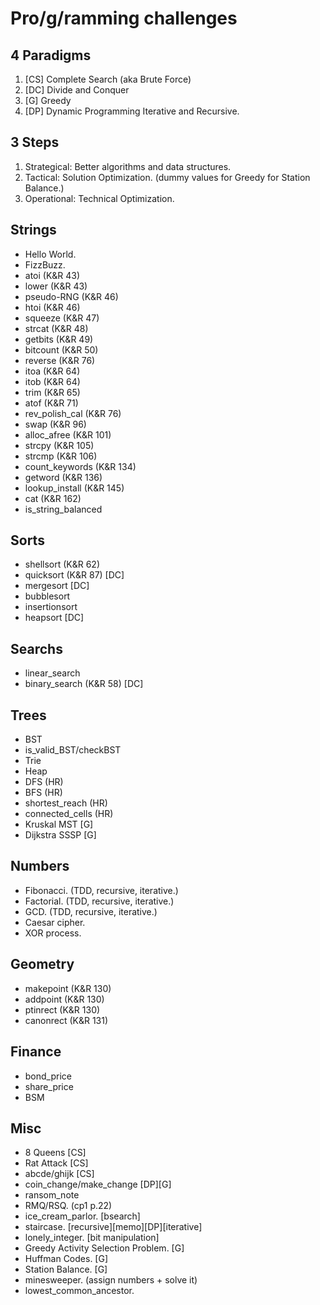# Pro/g/ramming challenges
## 4 Paradigms
1. [CS] Complete Search (aka Brute Force)
2. [DC] Divide and Conquer
3. [G] Greedy
4. [DP] Dynamic Programming
Iterative and Recursive.
## 3 Steps
1. Strategical: Better algorithms and data structures.
2. Tactical: Solution Optimization. (dummy values for Greedy for Station Balance.)
3. Operational: Technical Optimization.
## Strings
* Hello World.
* FizzBuzz.
* atoi (K&R 43)
* lower (K&R 43)
* pseudo-RNG (K&R 46)
* htoi (K&R 46)
* squeeze (K&R 47)
* strcat (K&R 48)
* getbits (K&R 49)
* bitcount (K&R 50)
* reverse (K&R 76)
* itoa (K&R 64)
* itob (K&R 64)
* trim (K&R 65)
* atof (K&R 71)
* rev_polish_cal (K&R 76)
* swap (K&R 96)
* alloc_afree (K&R 101)
* strcpy (K&R 105)
* strcmp (K&R 106)
* count_keywords (K&R 134)
* getword (K&R 136)
* lookup_install (K&R 145)
* cat (K&R 162)
* is_string_balanced
## Sorts
* shellsort (K&R 62)
* quicksort (K&R 87) [DC]
* mergesort [DC]
* bubblesort
* insertionsort
* heapsort [DC]
## Searchs
* linear_search
* binary_search (K&R 58) [DC]
## Trees
* BST
* is_valid_BST/checkBST
* Trie
* Heap
* DFS (HR)
* BFS (HR)
* shortest_reach (HR)
* connected_cells (HR)
* Kruskal MST [G]
* Dijkstra SSSP [G]
## Numbers
* Fibonacci. (TDD, recursive, iterative.)
* Factorial. (TDD, recursive, iterative.)
* GCD. (TDD, recursive, iterative.)
* Caesar cipher.
* XOR process.
## Geometry
* makepoint (K&R 130)
* addpoint (K&R 130)
* ptinrect (K&R 130)
* canonrect (K&R 131)
## Finance
* bond_price
* share_price
* BSM
## Misc
* 8 Queens [CS]
* Rat Attack [CS]
* abcde/ghijk [CS]
* coin_change/make_change [DP][G]
* ransom_note
* RMQ/RSQ. (cp1 p.22)
* ice_cream_parlor. [bsearch]
* staircase. [recursive][memo][DP][iterative]
* lonely_integer. [bit manipulation]
* Greedy Activity Selection Problem. [G]
* Huffman Codes. [G]
* Station Balance. [G]
* minesweeper. (assign numbers + solve it)
* lowest_common_ancestor.

